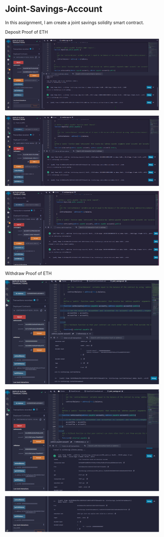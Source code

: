 # Joint-Savings-Account
In this assignment, I am create a joint savings solidity smart contract. 


Deposit Proof of ETH

![1ETH](./Execution%20Results/sent1ETH.png)

![10ETH](./Execution%20Results/sent10ETH.png)


![5ETH](./Execution%20Results/sent5ETH.png)


Withdraw Proof of ETH

![1](./Execution%20Results/withdraw1.png)

![2](./Execution%20Results/withdraw2.png)


![3](./Execution%20Results/withdraw3.png)
